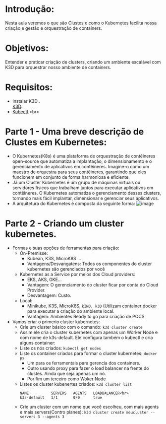 # Introdução:<br>
Nesta aula veremos o que são Clustes e como o Kubernetes facilita nossa criação e gestão e orquestração de containers.

# Objetivos:<br>
Entender e praticar criação de clusters, criando um ambiente escalável com K3D para orquestrar nosso ambiente de containers.

# Requisitos:<br>
* Instalar K3D .<br>
  [K3D](https://k3d.io/v5.6.3/).
* [Kubectl]([https://learn.microsoft.com/en-us/windows/dev-environment/javascript/nodejs-on-wsl](https://kubernetes.io/pt-br/docs/tasks/tools/)).<br>

# Parte 1 - Uma breve descrição de Clustes em Kubernetes:<br>
 * O Kubernetes(K8s) é uma plataforma de orquestração de contêineres open-source que automatiza a implantação, o dimensionamento e o gerenciamento de aplicativos em contêineres. Imagine-o como um maestro de orquestra para seus contêineres, garantindo que eles funcionem em conjunto de forma harmoniosa e eficiente.
 * Já um Cluster Kubernetes é um grupo de máquinas virtuais ou servidores físicos que trabalham juntos para executar aplicativos em contêineres. O Kubernetes automatiza o gerenciamento desses clusters, tornando mais fácil implantar, dimensionar e gerenciar seus aplicativos.
 * A arquitetura do Kubernetes é composta da seguinte forma:
![image](https://www.google.com/url?sa=i&url=https%3A%2F%2Fblog.devops.dev%2Fkubernetes-components-and-architecture-8bc0b1d41754&psig=AOvVaw3adgmwK9fGybMhS5hosb2z&ust=1716646501020000&source=images&cd=vfe&opi=89978449&ved=0CBIQjRxqFwoTCJCXjNm8poYDFQAAAAAdAAAAABAE)

# Parte 2 - Criando um cluster kubernetes.
 * Formas e suas opções de ferramentas para criação:
   * On-Premisse:
     * Kubean, K3S, MicroK8S ...
     * Vantagens/Desvangatens: Todos os componentes do cluster kubernetes são gerenciados por você
   * Kubernetes as a Service por meios dos Cloud providers:
     * EKS, AKS, GKE...
     * Vantagem: O gerenciamento do cluster ficar por conta do Cloud Provider.
     * Desvantagem: Custo.
   * Local:
     * Minikube, K3S, MicroK8S, `kIND, k3D` (Utilizam container docker para executar a criação do ambiente local.
     * Vantagem: Ambientes Ready to go para criação de POCS
 * Vamos criar o primerio cluster kubernetes:
   * Crie um cluster básico com o comando: `k3d cluster create`
   * Assim ele cria o cluster kubernetes com apenas um Worker Node e com nome de k3s-default. Ele configura também o kubectl e cria alguns container:
   * Liste os nós criados: `kubectl get nodes`
   * Liste os container criados para formar o cluster kubernetes: `docker ps`
     * Um para os ferramentais para gerencia dos containers.
     * Outro usando proxy para fazer o load balancer na frente do clustes. Ainda que seja apenas um nó.
     * Por fim um terceiro como Woker Node
   * Listes os cluster kubenertes criados: `k3d cluster list`<br>
     ```
     NAME          SERVERS   AGENTS   LOADBALANCER<br>
     k3s-default   1/1       0/0      true
     ```
   *  Crie um cluster com um nome que você escolheu, com mais agents e mais servers(Contro planes):
     `k3d cluster create meucluster --servers 3 --agents 3`





















